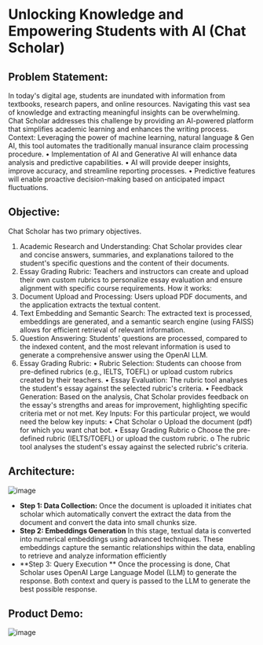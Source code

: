 # Unlocking Knowledge and Empowering Students with AI (Chat Scholar)

## Problem Statement:
In today's digital age, students are inundated with information from textbooks, research papers, and online resources. Navigating this vast sea of knowledge and extracting meaningful insights can be overwhelming. Chat Scholar addresses this challenge by providing an AI-powered platform that simplifies academic learning and enhances the writing process.
Context:
Leveraging the power of machine learning, natural language & Gen AI, this tool automates the traditionally manual insurance claim processing procedure. 
•	Implementation of AI and Generative AI will enhance data analysis and   predictive capabilities.
•	AI will provide deeper insights, improve accuracy, and streamline reporting processes.
•	Predictive features will enable proactive decision-making based on anticipated impact fluctuations.

## Objective:
Chat Scholar has two primary objectives.
1.	Academic Research and Understanding: Chat Scholar provides clear and concise answers, summaries, and explanations tailored to the student's specific questions and the content of their documents.
2.	Essay Grading Rubric: Teachers and instructors can create and upload their own custom rubrics to personalize essay evaluation and ensure alignment with specific course requirements.
How it works:
1.	Document Upload and Processing: Users upload PDF documents, and the application extracts the textual content.
2.	Text Embedding and Semantic Search: The extracted text is processed, embeddings are generated, and a semantic search engine (using FAISS) allows for efficient retrieval of relevant information.
3.	Question Answering: Students' questions are processed, compared to the indexed content, and the most relevant information is used to generate a comprehensive answer using the OpenAI LLM.
4.	Essay Grading Rubric:
•	Rubric Selection: Students can choose from pre-defined rubrics (e.g., IELTS, TOEFL) or upload custom rubrics created by their teachers.
•	Essay Evaluation: The rubric tool analyses the student's essay against the selected rubric's criteria.
•	Feedback Generation: Based on the analysis, Chat Scholar provides feedback on the essay's strengths and areas for improvement, highlighting specific criteria met or not met.
Key Inputs: 
For this particular project, we would need the below key inputs:
•	Chat Scholar
o	Upload the document (pdf) for which you want chat bot.
•	Essay Grading Rubric
o	Choose the pre-defined rubric (IELTS/TOEFL) or upload the custom rubric.
o	The rubric tool analyses the student's essay against the selected rubric's criteria.

## Architecture:

![image](https://github.com/user-attachments/assets/2d9220ce-9573-4a09-9aa5-85d26747750e)

- **Step 1: Data Collection:**
Once the document is uploaded it initiates chat scholar which automatically convert the extract the data from the document and convert the data into small chunks size. 
- **Step 2: Embeddings Generation**
In this stage, textual data is converted into numerical embeddings using advanced techniques. These embeddings capture the semantic relationships within the data, enabling to retrieve and analyze information efficiently
- **Step 3: Query Execution **
Once the processing is done, Chat Scholar uses OpenAI Large Language Model (LLM) to generate the response. Both context and query is passed to the LLM to generate the best possible response.

## Product Demo:

![image](https://github.com/user-attachments/assets/00381e40-4305-4cf5-afad-3a6881d6b262)
